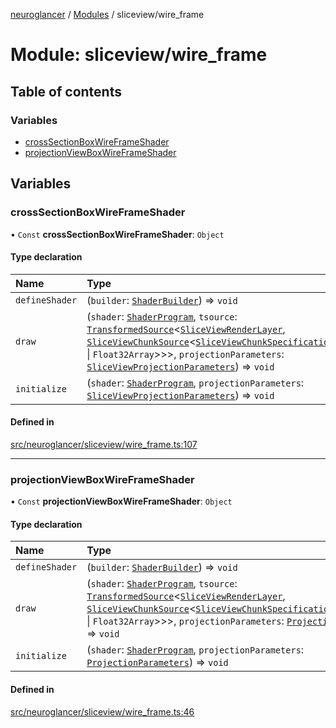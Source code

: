 [neuroglancer](../README.md) / [Modules](../modules.md) / sliceview/wire\_frame

# Module: sliceview/wire\_frame

## Table of contents

### Variables

- [crossSectionBoxWireFrameShader](sliceview_wire_frame.md#crosssectionboxwireframeshader)
- [projectionViewBoxWireFrameShader](sliceview_wire_frame.md#projectionviewboxwireframeshader)

## Variables

### crossSectionBoxWireFrameShader

• `Const` **crossSectionBoxWireFrameShader**: `Object`

#### Type declaration

| Name | Type |
| :------ | :------ |
| `defineShader` | (`builder`: [`ShaderBuilder`](../classes/webgl_shader.ShaderBuilder.md)) => `void` |
| `draw` | (`shader`: [`ShaderProgram`](../classes/webgl_shader.ShaderProgram.md), `tsource`: [`TransformedSource`](../interfaces/sliceview_base.TransformedSource.md)<[`SliceViewRenderLayer`](../interfaces/sliceview_base.SliceViewRenderLayer.md), [`SliceViewChunkSource`](../interfaces/sliceview_base.SliceViewChunkSource.md)<[`SliceViewChunkSpecification`](../interfaces/sliceview_base.SliceViewChunkSpecification.md)<`Uint32Array` \| `Float32Array`\>\>\>, `projectionParameters`: [`SliceViewProjectionParameters`](../classes/sliceview_base.SliceViewProjectionParameters.md)) => `void` |
| `initialize` | (`shader`: [`ShaderProgram`](../classes/webgl_shader.ShaderProgram.md), `projectionParameters`: [`SliceViewProjectionParameters`](../classes/sliceview_base.SliceViewProjectionParameters.md)) => `void` |

#### Defined in

[src/neuroglancer/sliceview/wire_frame.ts:107](https://github.com/ActiveBrainAtlas2/neuroglancer/blob/1beb5d34/src/neuroglancer/sliceview/wire_frame.ts#L107)

___

### projectionViewBoxWireFrameShader

• `Const` **projectionViewBoxWireFrameShader**: `Object`

#### Type declaration

| Name | Type |
| :------ | :------ |
| `defineShader` | (`builder`: [`ShaderBuilder`](../classes/webgl_shader.ShaderBuilder.md)) => `void` |
| `draw` | (`shader`: [`ShaderProgram`](../classes/webgl_shader.ShaderProgram.md), `tsource`: [`TransformedSource`](../interfaces/sliceview_base.TransformedSource.md)<[`SliceViewRenderLayer`](../interfaces/sliceview_base.SliceViewRenderLayer.md), [`SliceViewChunkSource`](../interfaces/sliceview_base.SliceViewChunkSource.md)<[`SliceViewChunkSpecification`](../interfaces/sliceview_base.SliceViewChunkSpecification.md)<`Uint32Array` \| `Float32Array`\>\>\>, `projectionParameters`: [`ProjectionParameters`](../classes/annotation_base._internal_.ProjectionParameters.md)) => `void` |
| `initialize` | (`shader`: [`ShaderProgram`](../classes/webgl_shader.ShaderProgram.md), `projectionParameters`: [`ProjectionParameters`](../classes/annotation_base._internal_.ProjectionParameters.md)) => `void` |

#### Defined in

[src/neuroglancer/sliceview/wire_frame.ts:46](https://github.com/ActiveBrainAtlas2/neuroglancer/blob/1beb5d34/src/neuroglancer/sliceview/wire_frame.ts#L46)

